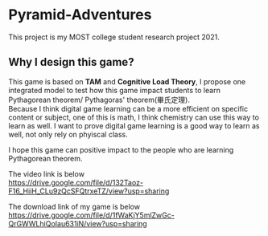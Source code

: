 # Pyramid-Adventures

This project is my MOST college student research project 2021.

## Why I design this game?
This game is based on **TAM** and **Cognitive Load Theory**, I propose one integrated model to test how this game impact students to learn Pythagorean theorem/ Pythagoras' theorem(畢氏定理).  
Because I think digital game learning can be a more efficient on specific content or subject, one of this is math, I think chemistry can use this way to learn as well. I want to prove digital game learning is a good way to learn as well, not only rely on phyiscal class.  

I hope this game can positive impact to the people who are learning Pythagorean theorem.  

The video link is below  
https://drive.google.com/file/d/132Taoz-F16_HiiH_CLu9zQcSFQtrxeTZ/view?usp=sharing

The download link of my game is below  
https://drive.google.com/file/d/1fWaKjY5mlZwGc-QrGWWLhiQoIau631iN/view?usp=sharing
